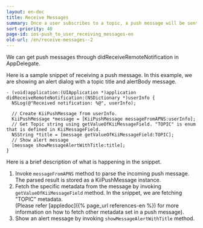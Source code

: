 ```yaml
---
layout: en-doc
title: Receive Messages
summary: Once a user subscribes to a topic, a push message will be sent to the user whenever someone sends it to the topic.
sort-priority: 40
page-id: ios-push_to_user_receiving_messages-en
old-url: /en/receive-messages--2
---
```

We can get push messages through didReceiveRemoteNotification in AppDelegate.

Here is a sample snippet of receiving a push message.  In this example, we are showing an alert dialog with a topic title and alertBody message.

```objc
- (void)application:(UIApplication *)application didReceiveRemoteNotification:(NSDictionary *)userInfo {
  NSLog(@"Received notification: %@", userInfo);

  // Create KiiPushMessage from userInfo.
  KiiPushMessage *message = [KiiPushMessage messageFromAPNS:userInfo];
  // Get Topic string using getValueOfKiiMessageField. "TOPIC" is enum that is defined in KiiMessageField.
  NSString *title = [message getValueOfKiiMessageField:TOPIC];
  // Show alert message
  [message showMessageAlertWithTitle:title];
}
```

Here is a brief description of what is happening in the snippet.

1. Invoke `messageFromAPNS` method to parse the incoming push message. The
   parsed result is stored as a KiiPushMessage instance.
1. Fetch the specific metadata from the message by invoking
   `getValueOfKiiMessageField` method. In the snippet, we are fetching "TOPIC"
   metadata.  
   (Please refer [appledoc]({% page_url references-en %}) for more information
   on how to fetch other metadata set in a push message).
1. Show an alert message by invoking `showMessageAlertWithTitle` method.

